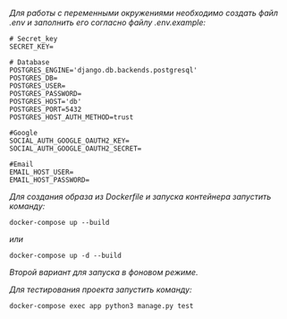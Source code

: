 _Для работы с переменными окружениями необходимо создать файл .env и заполнить его согласно файлу .env.example:_
```
# Secret_key
SECRET_KEY=

# Database
POSTGRES_ENGINE='django.db.backends.postgresql'
POSTGRES_DB=
POSTGRES_USER=
POSTGRES_PASSWORD=
POSTGRES_HOST='db'
POSTGRES_PORT=5432
POSTGRES_HOST_AUTH_METHOD=trust

#Google
SOCIAL_AUTH_GOOGLE_OAUTH2_KEY=
SOCIAL_AUTH_GOOGLE_OAUTH2_SECRET=

#Email
EMAIL_HOST_USER=
EMAIL_HOST_PASSWORD=

```
_Для создания образа из Dockerfile и запуска контейнера запустить команду:_
```
docker-compose up --build
```
_или_
```
docker-compose up -d --build
```
_Второй вариант для запуска в фоновом режиме._

_Для тестирования проекта запустить команду:_

```
docker-compose exec app python3 manage.py test
```